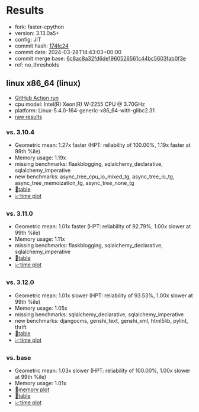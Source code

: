# Results

- fork: faster-cpython
- version: 3.13.0a5+
- config: JIT
- commit hash: [174fc24](https://github.com/faster%2dcpython/cpython/commit/174fc24)
- commit date: 2024-03-28T14:43:03+00:00
- commit merge base: [6c8ac8a32fd6de1960526561c44bc5603fab0f3e](https://github.com/faster%2dcpython/cpython/commit/6c8ac8a32fd6de1960526561c44bc5603fab0f3e)
- ref: no_thresholds

## linux x86_64 (linux)

- [GitHub Action run](https://github.com/faster-cpython/benchmarking/actions/runs/8469090653)
- cpu model: Intel(R) Xeon(R) W-2255 CPU @ 3.70GHz
- platform: Linux-5.4.0-164-generic-x86_64-with-glibc2.31
- [raw results](bm-20240328-linux-x86_64-faster%252dcpython-no_thresholds-3.13.0a5%2B-174fc24.json)

### vs. 3.10.4

- Geometric mean: 1.27x faster (HPT: reliability of 100.00%, 1.19x faster at 99th %ile)
- Memory usage: 1.19x
- missing benchmarks: flaskblogging, sqlalchemy_declarative, sqlalchemy_imperative
- new benchmarks: async_tree_cpu_io_mixed_tg, async_tree_io_tg, async_tree_memoization_tg, async_tree_none_tg
- [📄table](bm-20240328-linux-x86_64-faster%252dcpython-no_thresholds-3.13.0a5%2B-174fc24-vs-3.10.4.md)
- [📈time plot](bm-20240328-linux-x86_64-faster%252dcpython-no_thresholds-3.13.0a5%2B-174fc24-vs-3.10.4.png)

### vs. 3.11.0

- Geometric mean: 1.01x faster (HPT: reliability of 92.79%, 1.00x slower at 99th %ile)
- Memory usage: 1.11x
- missing benchmarks: flaskblogging, sqlalchemy_declarative, sqlalchemy_imperative
- [📄table](bm-20240328-linux-x86_64-faster%252dcpython-no_thresholds-3.13.0a5%2B-174fc24-vs-3.11.0.md)
- [📈time plot](bm-20240328-linux-x86_64-faster%252dcpython-no_thresholds-3.13.0a5%2B-174fc24-vs-3.11.0.png)

### vs. 3.12.0

- Geometric mean: 1.01x slower (HPT: reliability of 93.53%, 1.00x slower at 99th %ile)
- Memory usage: 1.05x
- missing benchmarks: sqlalchemy_declarative, sqlalchemy_imperative
- new benchmarks: djangocms, genshi_text, genshi_xml, html5lib, pylint, thrift
- [📄table](bm-20240328-linux-x86_64-faster%252dcpython-no_thresholds-3.13.0a5%2B-174fc24-vs-3.12.0.md)
- [📈time plot](bm-20240328-linux-x86_64-faster%252dcpython-no_thresholds-3.13.0a5%2B-174fc24-vs-3.12.0.png)

### vs. base

- Geometric mean: 1.03x slower (HPT: reliability of 100.00%, 1.00x slower at 99th %ile)
- Memory usage: 1.01x
- [🧠memory plot](bm-20240328-linux-x86_64-faster%252dcpython-no_thresholds-3.13.0a5%2B-174fc24-vs-base-mem.png)
- [📄table](bm-20240328-linux-x86_64-faster%252dcpython-no_thresholds-3.13.0a5%2B-174fc24-vs-base.md)
- [📈time plot](bm-20240328-linux-x86_64-faster%252dcpython-no_thresholds-3.13.0a5%2B-174fc24-vs-base.png)

